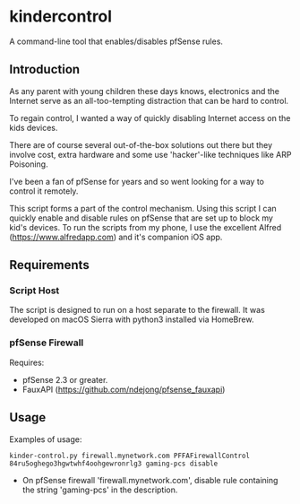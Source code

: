 # kindercontrol
A command-line tool that enables/disables pfSense rules.

## Introduction
As any parent with young children these days knows, electronics and the Internet serve as an all-too-tempting distraction that can be hard to control.

To regain control, I wanted a way of quickly disabling Internet access on the kids devices. 

There are of course several out-of-the-box solutions out there but they involve cost, extra hardware and some use 'hacker'-like techniques like ARP Poisoning.

I've been a fan of pfSense for years and so went looking for a way to control it remotely.

This script forms a part of the control mechanism. Using this script I can quickly enable and disable rules on pfSense that are set up to block my kid's devices. To run the scripts from my phone, I use the excellent Alfred (https://www.alfredapp.com) and it's companion iOS app.

## Requirements
### Script Host
The script is designed to run on a host separate to the firewall. It was developed on macOS Sierra with python3 installed via HomeBrew.

### pfSense Firewall
Requires:
- pfSense 2.3 or greater.
- FauxAPI (https://github.com/ndejong/pfsense_fauxapi)

## Usage
Examples of usage:

`kinder-control.py firewall.mynetwork.com PFFAFirewallControl 84ru5oghego3hgwtwhf4oohgewronrlg3 gaming-pcs disable`

* On pfSense firewall 'firewall.mynetwork.com', disable rule containing the string 'gaming-pcs' in the description.